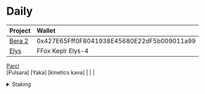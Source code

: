 # Daily

| Project                                       | Wallet              | Notes     |
| :--------                                     | :--------           | :-------- |
[Bera 2](https://artio.faucet.berachain.com/)   | 0x427E65Fff0F8041938E45680E22dF5b009011a99
[Elys](https://testnet.elys.network/faucet)     | FFox Keplr Elys-4   | 
[Parcl](app.parcl.com)      
[Pulsara]
[Yaka]
[kinetics kava]
|                                               |                     | 
  

<details>

  <summary>Staking</summary>

✔️ ✅ ❌ ⚠️ ℹ️

| Project                                       | Wallet              | Notes     |
| :--------                                     | :--------           | :-------- |
[Black Panther](https://hub.blackpanther.fi/stake)

</details>
